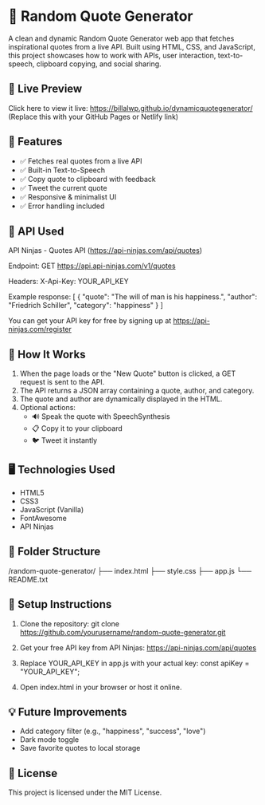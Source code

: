 
📜 Random Quote Generator
=========================

A clean and dynamic Random Quote Generator web app that fetches inspirational quotes from a live API. Built using HTML, CSS, and JavaScript, this project showcases how to work with APIs, user interaction, text-to-speech, clipboard copying, and social sharing.

🚀 Live Preview
---------------
Click here to view it live: https://billalwp.github.io/dynamicquotegenerator/
(Replace this with your GitHub Pages or Netlify link)

🔧 Features
-----------
- ✅ Fetches real quotes from a live API
- ✅ Built-in Text-to-Speech
- ✅ Copy quote to clipboard with feedback
- ✅ Tweet the current quote
- ✅ Responsive & minimalist UI
- ✅ Error handling included

📡 API Used
-----------
API Ninjas - Quotes API (https://api-ninjas.com/api/quotes)

Endpoint:
GET https://api.api-ninjas.com/v1/quotes

Headers:
X-Api-Key: YOUR_API_KEY

Example response:
[
  {
    "quote": "The will of man is his happiness.",
    "author": "Friedrich Schiller",
    "category": "happiness"
  }
]

You can get your API key for free by signing up at https://api-ninjas.com/register

🧪 How It Works
---------------
1. When the page loads or the "New Quote" button is clicked, a GET request is sent to the API.
2. The API returns a JSON array containing a quote, author, and category.
3. The quote and author are dynamically displayed in the HTML.
4. Optional actions:
   - 🔊 Speak the quote with SpeechSynthesis
   - 📋 Copy it to your clipboard
   - 🐦 Tweet it instantly

🖥️ Technologies Used
---------------------
- HTML5
- CSS3
- JavaScript (Vanilla)
- FontAwesome
- API Ninjas

📁 Folder Structure
-------------------
/random-quote-generator/
├── index.html
├── style.css
├── app.js
└── README.txt

📌 Setup Instructions
---------------------
1. Clone the repository:
   git clone https://github.com/yourusername/random-quote-generator.git

2. Get your free API key from API Ninjas: https://api-ninjas.com/api/quotes

3. Replace YOUR_API_KEY in app.js with your actual key:
   const apiKey = "YOUR_API_KEY";

4. Open index.html in your browser or host it online.

💡 Future Improvements
----------------------
- Add category filter (e.g., "happiness", "success", "love")
- Dark mode toggle
- Save favorite quotes to local storage

📄 License
----------
This project is licensed under the MIT License.

